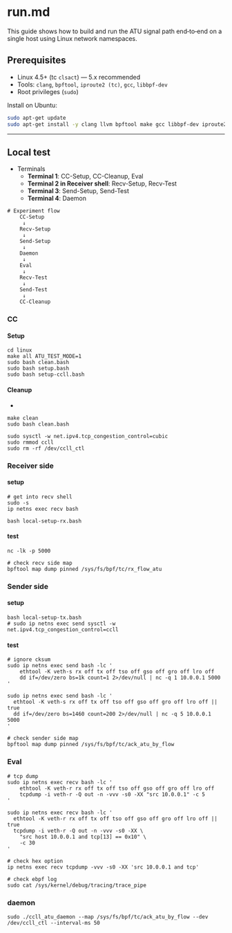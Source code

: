 # run.md

This guide shows how to build and run the ATU signal path end‑to‑end on a single host using Linux network namespaces.


## Prerequisites
- Linux 4.5+ (tc `clsact`) — 5.x recommended
- Tools: `clang`, `bpftool`, `iproute2 (tc)`, `gcc`, `libbpf-dev`
- Root privileges (`sudo`)

Install on Ubuntu:
```bash
sudo apt-get update
sudo apt-get install -y clang llvm bpftool make gcc libbpf-dev iproute2 net-tools ethtool
```

---

## Local test

- Terminals
    - **Terminal 1**: CC-Setup, CC-Cleanup, Eval
    - **Terminal 2 in Receiver shell**: Recv-Setup, Recv-Test
    - **Terminal 3**: Send-Setup, Send-Test
    - **Terminal 4**: Daemon

```
# Experiment flow
    CC-Setup
     ↓
    Recv-Setup
     ↓
    Send-Setup
     ↓
    Daemon
     ↓
    Eval
     ↓
    Recv-Test
     ↓
    Send-Test
     ↓
    CC-Cleanup
```

### CC
#### Setup
```
cd linux
make all ATU_TEST_MODE=1
sudo bash clean.bash
sudo bash setup.bash
sudo bash setup-ccll.bash
```

#### Cleanup
- 
```
make clean
sudo bash clean.bash

sudo sysctl -w net.ipv4.tcp_congestion_control=cubic
sudo rmmod ccll
sudo rm -rf /dev/ccll_ctl
```

### Receiver side

#### setup
```
# get into recv shell
sudo -s
ip netns exec recv bash

bash local-setup-rx.bash
```
#### test
```
nc -lk -p 5000

# check recv side map
bpftool map dump pinned /sys/fs/bpf/tc/rx_flow_atu
```

### Sender side

#### setup
```
bash local-setup-tx.bash
# sudo ip netns exec send sysctl -w net.ipv4.tcp_congestion_control=ccll

```
#### test
```
# ignore cksum
sudo ip netns exec send bash -lc '
    ethtool -K veth-s rx off tx off tso off gso off gro off lro off
    dd if=/dev/zero bs=1k count=1 2>/dev/null | nc -q 1 10.0.0.1 5000
'

sudo ip netns exec send bash -lc '
  ethtool -K veth-s rx off tx off tso off gso off gro off lro off || true
  dd if=/dev/zero bs=1460 count=200 2>/dev/null | nc -q 5 10.0.0.1 5000
'

# check sender side map
bpftool map dump pinned /sys/fs/bpf/tc/ack_atu_by_flow
```

### Eval
```
# tcp dump
sudo ip netns exec recv bash -lc '
    ethtool -K veth-r rx off tx off tso off gso off gro off lro off
    tcpdump -i veth-r -Q out -n -vvv -s0 -XX "src 10.0.0.1" -c 5
'

sudo ip netns exec recv bash -lc '
  ethtool -K veth-r rx off tx off tso off gso off gro off lro off || true
  tcpdump -i veth-r -Q out -n -vvv -s0 -XX \
    "src host 10.0.0.1 and tcp[13] == 0x10" \
    -c 30
'

# check hex option
ip netns exec recv tcpdump -vvv -s0 -XX 'src 10.0.0.1 and tcp' 

# check ebpf log
sudo cat /sys/kernel/debug/tracing/trace_pipe

```
### daemon
```
sudo ./ccll_atu_daemon --map /sys/fs/bpf/tc/ack_atu_by_flow --dev /dev/ccll_ctl --interval-ms 50
```